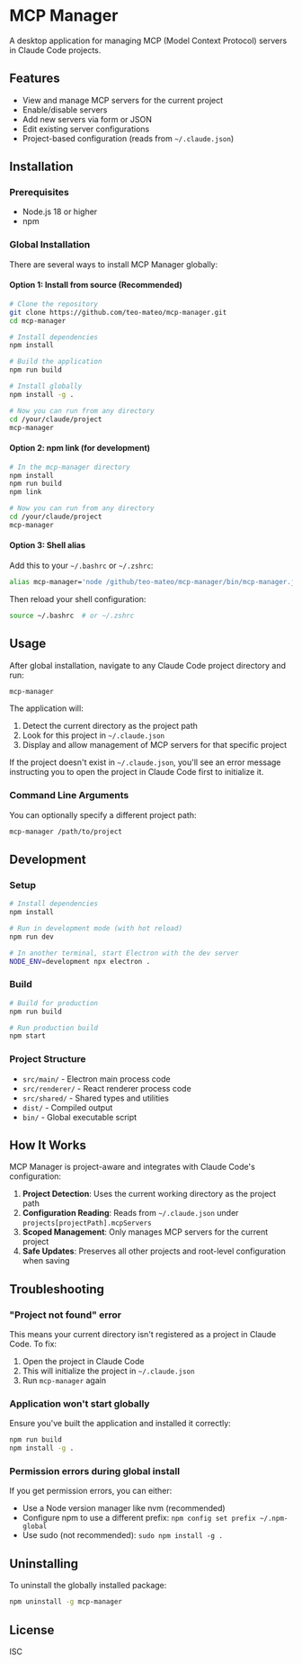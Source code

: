# MCP Manager

A desktop application for managing MCP (Model Context Protocol) servers in Claude Code projects.

## Features

- View and manage MCP servers for the current project
- Enable/disable servers
- Add new servers via form or JSON
- Edit existing server configurations
- Project-based configuration (reads from `~/.claude.json`)

## Installation

### Prerequisites

- Node.js 18 or higher
- npm

### Global Installation

There are several ways to install MCP Manager globally:

#### Option 1: Install from source (Recommended)

```bash
# Clone the repository
git clone https://github.com/teo-mateo/mcp-manager.git
cd mcp-manager

# Install dependencies
npm install

# Build the application
npm run build

# Install globally
npm install -g .

# Now you can run from any directory
cd /your/claude/project
mcp-manager
```

#### Option 2: npm link (for development)

```bash
# In the mcp-manager directory
npm install
npm run build
npm link

# Now you can run from any directory
cd /your/claude/project
mcp-manager
```

#### Option 3: Shell alias

Add this to your `~/.bashrc` or `~/.zshrc`:

```bash
alias mcp-manager='node /github/teo-mateo/mcp-manager/bin/mcp-manager.js'
```

Then reload your shell configuration:
```bash
source ~/.bashrc  # or ~/.zshrc
```

## Usage

After global installation, navigate to any Claude Code project directory and run:

```bash
mcp-manager
```

The application will:
1. Detect the current directory as the project path
2. Look for this project in `~/.claude.json`
3. Display and allow management of MCP servers for that specific project

If the project doesn't exist in `~/.claude.json`, you'll see an error message instructing you to open the project in Claude Code first to initialize it.

### Command Line Arguments

You can optionally specify a different project path:

```bash
mcp-manager /path/to/project
```

## Development

### Setup

```bash
# Install dependencies
npm install

# Run in development mode (with hot reload)
npm run dev

# In another terminal, start Electron with the dev server
NODE_ENV=development npx electron .
```

### Build

```bash
# Build for production
npm run build

# Run production build
npm start
```

### Project Structure

- `src/main/` - Electron main process code
- `src/renderer/` - React renderer process code
- `src/shared/` - Shared types and utilities
- `dist/` - Compiled output
- `bin/` - Global executable script

## How It Works

MCP Manager is project-aware and integrates with Claude Code's configuration:

1. **Project Detection**: Uses the current working directory as the project path
2. **Configuration Reading**: Reads from `~/.claude.json` under `projects[projectPath].mcpServers`
3. **Scoped Management**: Only manages MCP servers for the current project
4. **Safe Updates**: Preserves all other projects and root-level configuration when saving

## Troubleshooting

### "Project not found" error

This means your current directory isn't registered as a project in Claude Code. To fix:
1. Open the project in Claude Code
2. This will initialize the project in `~/.claude.json`
3. Run `mcp-manager` again

### Application won't start globally

Ensure you've built the application and installed it correctly:
```bash
npm run build
npm install -g .
```

### Permission errors during global install

If you get permission errors, you can either:
- Use a Node version manager like nvm (recommended)
- Configure npm to use a different prefix: `npm config set prefix ~/.npm-global`
- Use sudo (not recommended): `sudo npm install -g .`

## Uninstalling

To uninstall the globally installed package:

```bash
npm uninstall -g mcp-manager
```

## License

ISC